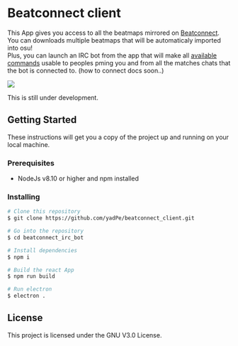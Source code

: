 # Beatconnect client

This App gives you access to all the beatmaps mirrored on [Beatconnect](https://beatconnect.io). You can downloads multiple beatmaps that will be automaticaly imported into osu! </br>
Plus, you can launch an IRC bot from the app that will make all [available commands](./docs/commands.md) usable to peoples pming you and from all the matches chats that the bot is connected to. (how to connect docs soon..)

<img src="https://cdn.discordapp.com/attachments/414474227710820352/606134985971204096/unknown.png">

This is still under development.

## Getting Started

These instructions will get you a copy of the project up and running on your local machine.

### Prerequisites

* NodeJs v8.10 or higher and npm installed

### Installing

```bash
# Clone this repository
$ git clone https://github.com/yadPe/beatconnect_client.git

# Go into the repository
$ cd beatconnect_irc_bot

# Install dependencies
$ npm i

# Build the react App
$ npm run build

# Run electron
$ electron .
```

## License

This project is licensed under the GNU V3.0 License.
